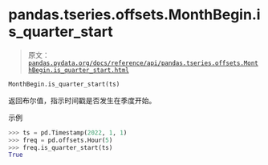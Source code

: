 # pandas.tseries.offsets.MonthBegin.is_quarter_start

> 原文：[`pandas.pydata.org/docs/reference/api/pandas.tseries.offsets.MonthBegin.is_quarter_start.html`](https://pandas.pydata.org/docs/reference/api/pandas.tseries.offsets.MonthBegin.is_quarter_start.html)

```py
MonthBegin.is_quarter_start(ts)
```

返回布尔值，指示时间戳是否发生在季度开始。

示例

```py
>>> ts = pd.Timestamp(2022, 1, 1)
>>> freq = pd.offsets.Hour(5)
>>> freq.is_quarter_start(ts)
True 
```
